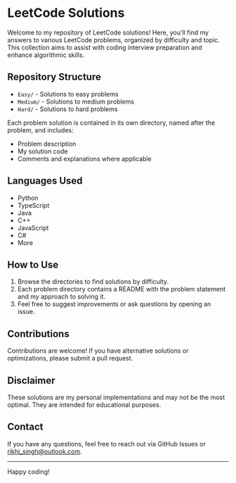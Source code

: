 # LeetCode Solutions

Welcome to my repository of LeetCode solutions! Here, you'll find my answers to various LeetCode problems, organized by difficulty and topic. This collection aims to assist with coding interview preparation and enhance algorithmic skills.

## Repository Structure

- `Easy/` - Solutions to easy problems
- `Medium/` - Solutions to medium problems
- `Hard/` - Solutions to hard problems

Each problem solution is contained in its own directory, named after the problem, and includes:
- Problem description
- My solution code
- Comments and explanations where applicable

## Languages Used

- Python
- TypeScript
- Java
- C++
- JavaScript
- C#
- More

## How to Use

1. Browse the directories to find solutions by difficulty.
2. Each problem directory contains a README with the problem statement and my approach to solving it.
3. Feel free to suggest improvements or ask questions by opening an issue.

## Contributions

Contributions are welcome! If you have alternative solutions or optimizations, please submit a pull request.

## Disclaimer

These solutions are my personal implementations and may not be the most optimal. They are intended for educational purposes.

## Contact

If you have any questions, feel free to reach out via GitHub Issues or rikhi_singh@outlook.com.

---

Happy coding!
